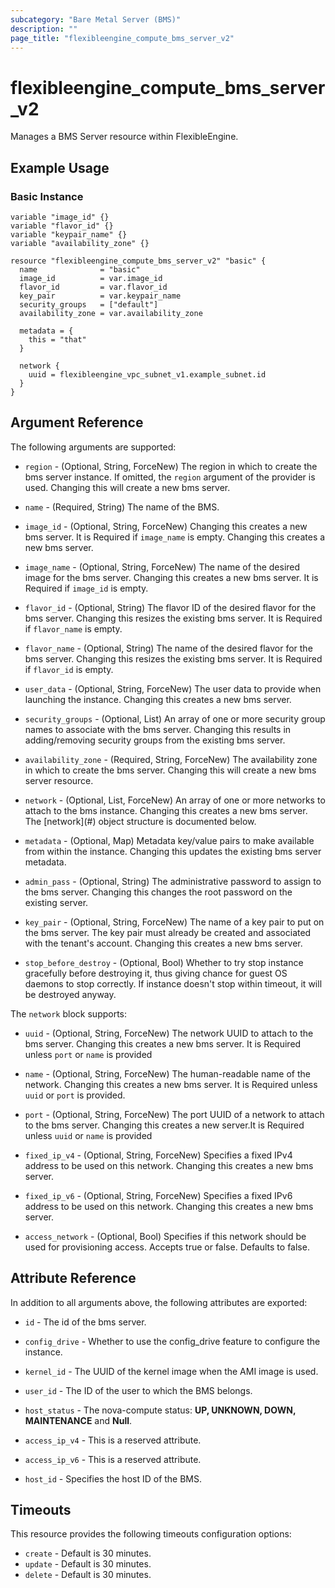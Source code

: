 ```yaml
---
subcategory: "Bare Metal Server (BMS)"
description: ""
page_title: "flexibleengine_compute_bms_server_v2"
---
```


# flexibleengine_compute_bms_server_v2

Manages a BMS Server resource within FlexibleEngine.

## Example Usage

### Basic Instance

```hcl
variable "image_id" {}
variable "flavor_id" {}
variable "keypair_name" {}
variable "availability_zone" {}

resource "flexibleengine_compute_bms_server_v2" "basic" {
  name              = "basic"
  image_id          = var.image_id
  flavor_id         = var.flavor_id
  key_pair          = var.keypair_name
  security_groups   = ["default"]
  availability_zone = var.availability_zone

  metadata = {
    this = "that"
  }

  network {
    uuid = flexibleengine_vpc_subnet_v1.example_subnet.id
  }
}
```

## Argument Reference

The following arguments are supported:

* `region` - (Optional, String, ForceNew) The region in which to create the bms server instance. If
    omitted, the `region` argument of the provider is used. Changing this will create a new bms server.

* `name` - (Required, String) The name of the BMS.

* `image_id` - (Optional, String, ForceNew) Changing this creates a new bms server. It is Required if `image_name` is
  empty. Changing this creates a new bms server.

* `image_name` - (Optional, String, ForceNew) The name of the desired image for the bms server.
    Changing this creates a new bms server. It is Required if `image_id` is empty.

* `flavor_id` - (Optional, String) The flavor ID of
    the desired flavor for the bms server. Changing this resizes the existing bms server.
    It is Required if `flavor_name` is empty.

* `flavor_name` - (Optional, String) The name of the
    desired flavor for the bms server. Changing this resizes the existing bms server.
    It is Required if `flavor_id` is empty.

* `user_data` - (Optional, String, ForceNew) The user data to provide when launching the instance.
    Changing this creates a new bms server.

* `security_groups` - (Optional, List) An array of one or more security group names
    to associate with the bms server. Changing this results in adding/removing
    security groups from the existing bms server.

* `availability_zone` - (Required, String, ForceNew) The availability zone in which to create
    the bms server. Changing this will create a new bms server resource.

* `network` - (Optional, List, ForceNew) An array of one or more networks to attach to the
    bms instance. Changing this creates a new bms server.
  The [network](#<a name="bms_network"></a>) object structure is documented below.

* `metadata` - (Optional, Map) Metadata key/value pairs to make available from
    within the instance. Changing this updates the existing bms server metadata.

* `admin_pass` - (Optional, String) The administrative password to assign to the bms server.
    Changing this changes the root password on the existing server.

* `key_pair` - (Optional, String, ForceNew) The name of a key pair to put on the bms server. The key
    pair must already be created and associated with the tenant's account.
    Changing this creates a new bms server.

* `stop_before_destroy` - (Optional, Bool) Whether to try stop instance gracefully
    before destroying it, thus giving chance for guest OS daemons to stop correctly.
    If instance doesn't stop within timeout, it will be destroyed anyway.

<a name="bms_network"></a>
The `network` block supports:

* `uuid` - (Optional, String, ForceNew) The network UUID to attach to the bms server.
    Changing this creates a new bms server. It is Required unless `port`  or `name` is provided

* `name` - (Optional, String, ForceNew) The human-readable name of the network. Changing this creates a new bms server.
    It is Required unless `uuid` or `port` is provided.

* `port` - (Optional, String, ForceNew) The port UUID of a network to attach to the bms server.
    Changing this creates a new server.It is Required unless `uuid` or `name` is provided

* `fixed_ip_v4` - (Optional, String, ForceNew) Specifies a fixed IPv4 address to be used on this
    network. Changing this creates a new bms server.

* `fixed_ip_v6` - (Optional, String, ForceNew) Specifies a fixed IPv6 address to be used on this
    network. Changing this creates a new bms server.

* `access_network` - (Optional, Bool) Specifies if this network should be used for
    provisioning access. Accepts true or false. Defaults to false.

## Attribute Reference

In addition to all arguments above, the following attributes are exported:

* `id` - The id of the bms server.

* `config_drive` - Whether to use the config_drive feature to configure the instance.

* `kernel_id` - The UUID of the kernel image when the AMI image is used.

* `user_id` - The ID of the user to which the BMS belongs.

* `host_status` - The nova-compute status: **UP, UNKNOWN, DOWN, MAINTENANCE** and **Null**.

* `access_ip_v4` - This is a reserved attribute.

* `access_ip_v6` - This is a reserved attribute.

* `host_id` - Specifies the host ID of the BMS.

## Timeouts

This resource provides the following timeouts configuration options:

* `create` - Default is 30 minutes.
* `update` - Default is 30 minutes.
* `delete` - Default is 30 minutes.
